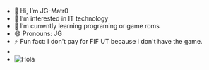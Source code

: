 - 👋 Hi, I’m JG-Matr0
- 👀 I’m interested in IT technology
- 🌱 I’m currently learning programing or game roms
- 😄 Pronouns: JG
- ⚡ Fun fact: I don't pay for FIF UT because i don't have the game.
- 
- ![Hola](inside-out-joy.gif)
<!---
JG-Matr0/JG-Matr0 is a ✨ special ✨ repository because its `README.md` (this file) appears on your GitHub profile.
You can click the Preview link to take a look at your changes.
--->
